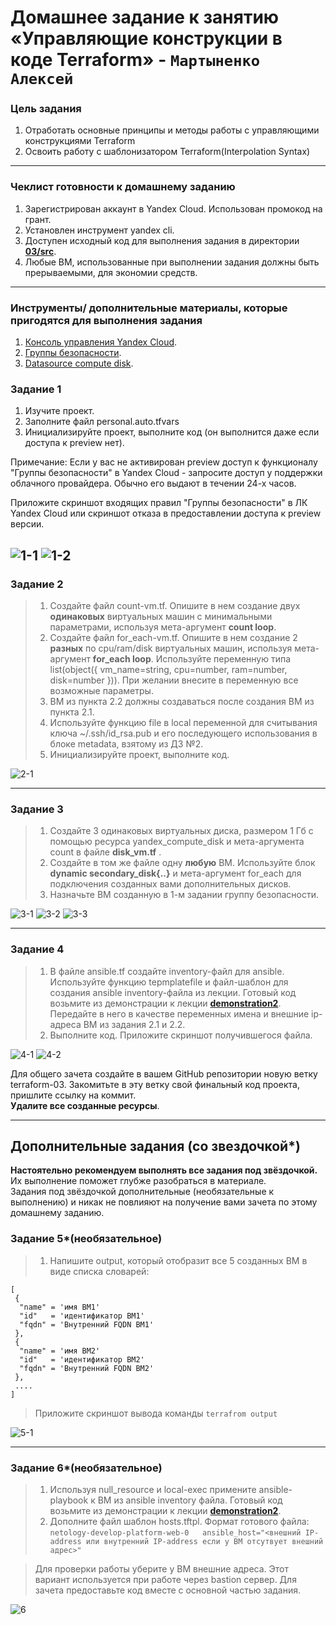 # Домашнее задание к занятию   «Управляющие конструкции в коде Terraform» - `Мартыненко Алексей`

### Цель задания

1. Отработать основные принципы и методы работы с управляющими конструкциями Terraform
2. Освоить работу с шаблонизатором Terraform(Interpolation Syntax)

------

### Чеклист готовности к домашнему заданию

1. Зарегистрирован аккаунт в Yandex Cloud. Использован промокод на грант.
2. Установлен инструмент yandex cli.
3. Доступен исходный код для выполнения задания в директории [**03/src**](https://github.com/netology-code/ter-homeworks/tree/main/03/src).
4. Любые ВМ, использованные при выполнении задания должны быть прерываемыми, для экономии средств.

------

### Инструменты/ дополнительные материалы, которые пригодятся для выполнения задания

1. [Консоль управления Yandex Cloud](https://console.cloud.yandex.ru/folders/<cloud_id>/vpc/security-groups).
2. [Группы безопасности](https://cloud.yandex.ru/docs/vpc/concepts/security-groups?from=int-console-help-center-or-nav).
3. [Datasource compute disk](https://terraform-eap.website.yandexcloud.net/docs/providers/yandex/d/datasource_compute_disk.html).


### Задание 1

1. Изучите проект.
2. Заполните файл personal.auto.tfvars
3. Инициализируйте проект, выполните код (он выполнится даже если доступа к preview нет).

Примечание: Если у вас не активирован preview доступ к функционалу "Группы безопасности" в Yandex Cloud - запросите доступ у поддержки облачного провайдера. Обычно его выдают в течении 24-х часов.

Приложите скриншот входящих правил "Группы безопасности" в ЛК Yandex Cloud  или скриншот отказа в предоставлении доступа к preview версии.


![1-1](img/1-1.png)
![1-2](img/1-2.png)
------

### Задание 2

> 1. Создайте файл count-vm.tf. Опишите в нем создание двух **одинаковых** виртуальных машин с минимальными параметрами, используя мета-аргумент **count loop**.
> 2. Создайте файл for_each-vm.tf. Опишите в нем создание 2 **разных** по cpu/ram/disk виртуальных машин, используя мета-аргумент **for_each loop**. Используйте переменную типа list(object({ vm_name=string, cpu=number, ram=number, disk=number  })). При желании внесите в переменную все возможные параметры.
> 3. ВМ из пункта 2.2 должны создаваться после создания ВМ из пункта 2.1.
> 4. Используйте функцию file в local переменной для считывания ключа ~/.ssh/id_rsa.pub и его последующего использования в блоке metadata, взятому из ДЗ №2.
> 5. Инициализируйте проект, выполните код.

![2-1](img/2-1.png)


------

### Задание 3

> 1. Создайте 3 одинаковых виртуальных диска, размером 1 Гб с помощью ресурса yandex_compute_disk и мета-аргумента count в файле **disk_vm.tf** .
> 2. Создайте в том же файле одну **любую** ВМ. Используйте блок **dynamic secondary_disk{..}** и мета-аргумент for_each для подключения созданных вами дополнительных дисков.
> 3. Назначьте ВМ созданную в 1-м задании группу безопасности.

![3-1](img/3-1.png)
![3-2](img/3-2.png)
![3-3](img/3-3.png)

------

### Задание 4

> 1. В файле ansible.tf создайте inventory-файл для ansible.
   Используйте функцию tepmplatefile и файл-шаблон для создания ansible inventory-файла из лекции.
   Готовый код возьмите из демонстрации к лекции [**demonstration2**](https://github.com/netology-code/ter-homeworks/tree/main/demonstration2).
   Передайте в него в качестве переменных имена и внешние ip-адреса ВМ из задания 2.1 и 2.2.
> 2. Выполните код. Приложите скриншот получившегося файла.

![4-1](img/4-1.png)
![4-2](img/4-2.png)


Для общего зачета создайте в вашем GitHub репозитории новую ветку terraform-03. Закомитьте в эту ветку свой финальный код проекта, пришлите ссылку на коммит.   
**Удалите все созданные ресурсы**.

------

## Дополнительные задания (со звездочкой*)

**Настоятельно рекомендуем выполнять все задания под звёздочкой.**   Их выполнение поможет глубже разобраться в материале.   
Задания под звёздочкой дополнительные (необязательные к выполнению) и никак не повлияют на получение вами зачета по этому домашнему заданию.

### Задание 5*(необязательное)
> 1. Напишите output, который отобразит все 5 созданных ВМ в виде списка словарей:
``` 
[
 {
  "name" = 'имя ВМ1'
  "id"   = 'идентификатор ВМ1'
  "fqdn" = 'Внутренний FQDN ВМ1'
 },
 {
  "name" = 'имя ВМ2'
  "id"   = 'идентификатор ВМ2'
  "fqdn" = 'Внутренний FQDN ВМ2'
 },
 ....
]
```

> Приложите скриншот вывода команды ```terrafrom output```

![5-1](img/5-1.png)

------

### Задание 6*(необязательное)

> 1. Используя null_resource и local-exec примените ansible-playbook к ВМ из ansible inventory файла.
   Готовый код возьмите из демонстрации к лекции [**demonstration2**](https://github.com/netology-code/ter-homeworks/tree/main/demonstration2).
> 3. Дополните файл шаблон hosts.tftpl.
   Формат готового файла:
   ```netology-develop-platform-web-0   ansible_host="<внешний IP-address или внутренний IP-address если у ВМ отсутвует внешний адрес>"```

> Для проверки работы уберите у ВМ внешние адреса. Этот вариант используется при работе через bastion сервер.
> Для зачета предоставьте код вместе с основной частью задания.

![6](img/6-11.png)


